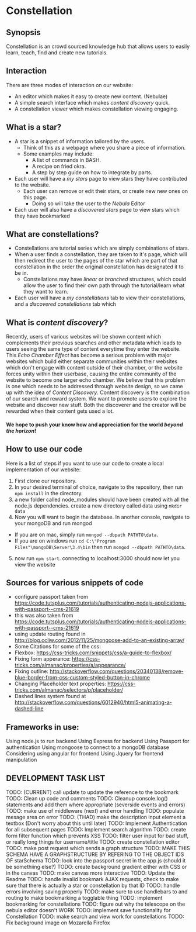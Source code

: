 # Constellation

## Synopsis
Constellation is an crowd sourced knowledge hub that allows users to easily learn, teach, find and create new tutorials.

## Interaction
 There are three modes of interaction on our website:
* An editor which makes it easy to create new content. (Nebulae)
* A simple search interface which makes *content discovery* quick.
* A constellation viewer which makes constellation viewing engaging.

## What is a star?
* A star is a snippet of information tailored by the users.
  * Think of this as a webpage where you share a piece of information.
  * Some examples may include:
    * A list of commands in BASH.
    * A recipe on fried okra.
    * A step by step guide on how to integrate by parts.
* Each user will have a *my stars* page to view stars they have contributed to the website.
  * Each user can remove or edit their stars, or create new new ones on this page.
    * Doing so will take the user to the *Nebula* Editor
* Each user will also have a *discovered stars* page to view stars which they have bookmarked

## What are constellations?
* Constellations are tutorial series which are simply combinations of stars.
* When a user finds a constellation, they are taken to it's page, which will then redirect the user to the pages of the star which are part of that constellation in the order the original constellation has designated it to be in.
  * Constellations may have *linear* or *branched* structures, which could allow the user to find their own path through the tutorial/learn what they want to learn.
* Each user will have a *my constellations* tab to view their constellations, and a *discovered constellations* tab which

## What is *content discovery*?
Recently, users of various websites will be shown content which complements their previous searches and other metadata which leads to users seeing the same type of content everytime they enter the website.
This *Echo Chamber Effect* has become a serious problem with major websites which build either separate communities within their websites which don't engage with content outside of their chamber, or the website forces unity within their userbase, causing the entire community of the website to become one larger echo chamber.
We believe that this problem is one which needs to be addressed through website design, so we came up with the idea of *Content Discovery*.
Content discovery is the combination of our search and reward system.
We want to promote users to explore the website and discover new stuff.
Both the discoverer and the creator will be rewarded when their content gets used a lot.

#### We hope to push your know how and appreciation for the world *beyond the horizon*!

## How to use our code
Here is a list of steps if you want to use our code to create a local implementation of our website:
 1. First clone our repository.
 2. In your desired terminal of choice, navigate to the repository, then run `npm install` in the directory.
 3. a new folder called node_modules should have been created with all the node.js dependencies. create a new directory called data using `mkdir data`
 4. Now you will want to begin the database. In another console, navigate to your mongoDB and run mongod
  * If you are on mac, simply run `mongod --dbpath PATHTO\data`.
  * If you are on windows run `cd C:\"Program Files"\mongoDB\Server\3.4\bin` then run `mongod --dbpath PATHTO\data`.
 5. now run `npm start`. connecting to localhost:3000 should now let you view the website

## Sources for various snippets of code

* configure passport taken from https://code.tutsplus.com/tutorials/authenticating-nodejs-applications-with-passport--cms-21619
* this was also taken from https://code.tutsplus.com/tutorials/authenticating-nodejs-applications-with-passport--cms-21619
* using update routing found in http://blog.ocliw.com/2012/11/25/mongoose-add-to-an-existing-array/
* Some Citations for some of the css:
* Flexbox: https://css-tricks.com/snippets/css/a-guide-to-flexbox/
* Fixing form apperance: https://css-tricks.com/almanac/properties/a/appearance/
* Fixing outline: http://stackoverflow.com/questions/20340138/remove-blue-border-from-css-custom-styled-button-in-chrome
* Changing Placeholder text properties: https://css-tricks.com/almanac/selectors/p/placeholder/
* Dashed lines system found at http://stackoverflow.com/questions/6012940/html5-animating-a-dashed-line

## Frameworks in use:

Using node.js to run backend
Using  Express for backend
Using Passport for authentication
Using mongoose to connect to a mongoDB database
Considering using angular for frontend
Using Jquery for frontend manipulation

## DEVELOPMENT TASK LIST

TODO: (CURRENT) call update to update the reference to the bookmark
TODO: Clean up code and comments
TODO: Cleanup console.log() statements and add them where appropriate (severside events and errors)
TODO: make use of middleware (next) and error handling
TODO: populate mesage area on error
TODO: (THAD) make the description input element a textbox (Don't worry about this until later)
TODO: Implement Authentication for all subsequent pages
TODO: Implement search algorithm
TODO: create form filter function which prevents XSS
TODO: filter user input for bad stuff, or really long things for username/title
TODO: create constellation editor
TODO: make post request which sends a graph structure
TODO: MAKE THIS SCHEMA HAVE A GRAPHSTRUCTURE BY REFERING TO THE OBJECT IDS OF starSchema
TODO: look into the passport secret in the app.js (should it be somethiing else?)
TODO: create background gradient either with CSS or in the canvas
TODO: make canvas more interactive
TODO: Update the Readme
TODO: handle invalid bookmark AJAX requests, check to make sure that there is actually a star or constellation by that ID
TODO: handle errors involving saving properly
TODO: make sure to use handlebars to and routing to make bookmarking a togglable thing
TODO: implement bookmarking for constellations
TODO: figure out why the telescope on the nebula editor doesn't WORK
TODO: implement save functionality for Constellation
TODO: make search and view work for constellations
TODO: Fix background image on Mozarella Firefox
